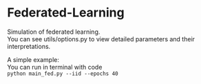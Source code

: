 # Federated-Learning

Simulation of federated learning.  
You can see utils/options.py to view detailed parameters and their interpretations.  

A simple example:  
You can run in terminal with code  
`python main_fed.py --iid --epochs 40`

